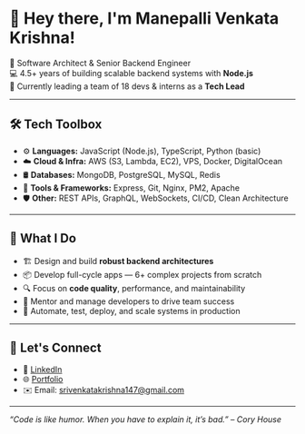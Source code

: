 # 👋 Hey there, I'm Manepalli Venkata Krishna!

🚀 Software Architect & Senior Backend Engineer  
💻 4.5+ years of building scalable backend systems with **Node.js**  
🧠 Currently leading a team of 18 devs & interns as a **Tech Lead**

---

## 🛠️ Tech Toolbox

- ⚙️ **Languages:** JavaScript (Node.js), TypeScript, Python (basic)  
- ☁️ **Cloud & Infra:** AWS (S3, Lambda, EC2), VPS, Docker, DigitalOcean  
- 🛢️ **Databases:** MongoDB, PostgreSQL, MySQL, Redis  
- 🧰 **Tools & Frameworks:** Express, Git, Nginx, PM2, Apache  
- 🛡️ **Other:** REST APIs, GraphQL, WebSockets, CI/CD, Clean Architecture

---

## 📌 What I Do

- 🏗️ Design and build **robust backend architectures**
- 📦 Develop full-cycle apps — 6+ complex projects from scratch
- 🔍 Focus on **code quality**, performance, and maintainability
- 🤝 Mentor and manage developers to drive team success
- 🧪 Automate, test, deploy, and scale systems in production

---

## 🤝 Let's Connect

- 🔗 [LinkedIn](https://www.linkedin.com/in/manepalli-venkata-krishna-86674a1a0)
- 🌐 [Portfolio](https://srikrishnainfo.netlify.app/)
- ✉️ Email: srivenkatakrishna147@gmail.com

---

_“Code is like humor. When you have to explain it, it’s bad.” – Cory House_
